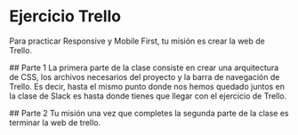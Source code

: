 # Ejercicio Trello

Para practicar Responsive y Mobile First, tu misión es crear la web de Trello.

## Parte 1
La primera parte de la clase consiste en crear una arquitectura de CSS, los archivos necesarios del proyecto y la barra de navegación de Trello. Es decir, hasta el mismo punto donde nos hemos quedado juntos en la clase de Slack es hasta donde tienes que llegar con el ejercicio de Trello.

## Parte 2
Tu misión una vez que completes la segunda parte de la clase es terminar la web de trello.